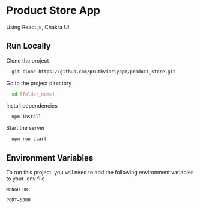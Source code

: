 
# Product Store App

Using React.js, Chakra UI




## Run Locally

Clone the project

```bash
  git clone https://github.com/pruthvipriyapm/product_store.git
```

Go to the project directory

```bash
  cd [folder_name]
```

Install dependencies

```bash
  npm install
```

Start the server

```bash
  npm run start
```


## Environment Variables

To run this project, you will need to add the following environment variables to your .env file

`MONGO_URI`

`PORT=5000`

